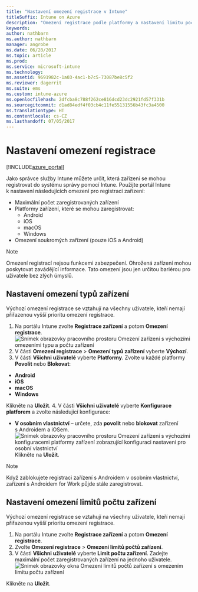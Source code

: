 ```yaml
---
title: "Nastavení omezení registrace v Intune"
titleSuffix: Intune on Azure
description: "Omezení registrace podle platformy a nastavení limitu počtu zařízení pro registraci zařízení v Intune \""
keywords: 
author: nathbarn
ms.author: nathbarn
manager: angrobe
ms.date: 06/28/2017
ms.topic: article
ms.prod: 
ms.service: microsoft-intune
ms.technology: 
ms.assetid: 9691982c-1a03-4ac1-b7c5-73087be8c5f2
ms.reviewer: dagerrit
ms.suite: ems
ms.custom: intune-azure
ms.openlocfilehash: 2dfcba8c788f262ce816dcd23dc2921fd57f331b
ms.sourcegitcommit: d1ad84edf4f03cb4c11fe55131556b43fc3a4500
ms.translationtype: HT
ms.contentlocale: cs-CZ
ms.lasthandoff: 07/05/2017
---
```

# <a name="set-enrollment-restrictions"></a>Nastavení omezení registrace

[!INCLUDE[azure_portal](./includes/azure_portal.md)]

Jako správce služby Intune můžete určit, která zařízení se mohou registrovat do systému správy pomocí Intune. Použijte portál Intune k nastavení následujících omezení pro registraci zařízení:

- Maximální počet zaregistrovaných zařízení
- Platformy zařízení, které se mohou zaregistrovat:
  - Android
  - iOS
  - macOS
  - Windows
- Omezení soukromých zařízení (pouze iOS a Android)

>[!NOTE]
>Omezení registrací nejsou funkcemi zabezpečení. Ohrožená zařízení mohou poskytovat zavádějící informace. Tato omezení jsou jen určitou bariérou pro uživatele bez zlých úmyslů.

## <a name="set-device-type-restrictions"></a>Nastavení omezení typů zařízení
Výchozí omezení registrace se vztahují na všechny uživatele, kteří nemají přiřazenou vyšší prioritu omezení registrace.  
1. Na portálu Intune zvolte **Registrace zařízení** a potom **Omezení registrace**.
![Snímek obrazovky pracovního prostoru Omezení zařízení s výchozími omezeními typu a počtu zařízení](media/device-restrictions-set-default.png)
2. V části **Omezení registrace** > **Omezení typů zařízení** vyberte **Výchozí**.
3. V části **Všichni uživatelé** vyberte **Platformy**. Zvolte u každé platformy **Povolit** nebo **Blokovat**:
  - **Android**
  - **iOS**
  - **macOS**
  - **Windows**

  Klikněte na **Uložit**.
4. V části **Všichni uživatelé** vyberte **Konfigurace platforem** a zvolte následující konfigurace:
  - **V osobním vlastnictví** – určete, zda **povolit** nebo **blokovat** zařízení s Androidem a iOSem.
  ![Snímek obrazovky pracovního prostoru Omezení zařízení s výchozími konfiguracemi platformy zařízení zobrazující konfiguraci nastavení pro osobní vlastnictví](media/device-restrictions-platform-configurations.png)
  Klikněte na **Uložit**.

>[!NOTE]
>Když zablokujete registraci zařízení s Androidem v osobním vlastnictví, zařízení s Androidem for Work půjde stále zaregistrovat.

## <a name="set-device-limit-restrictions"></a>Nastavení omezení limitů počtu zařízení
Výchozí omezení registrace se vztahují na všechny uživatele, kteří nemají přiřazenou vyšší prioritu omezení registrace.  
1. Na portálu Intune zvolte **Registrace zařízení** a potom **Omezení registrace**.
2. Zvolte **Omezení registrace** > **Omezení limitů počtů zařízení**.
3. V části **Všichni uživatelé** vyberte **Limit počtu zařízení**. Zadejte maximální počet zaregistrovaných zařízení na jednoho uživatele.  
![Snímek obrazovky okna Omezení limitů počtů zařízení s omezením limitu počtu zařízení](./media/device-restrictions-limit.png)

  Klikněte na **Uložit**.
